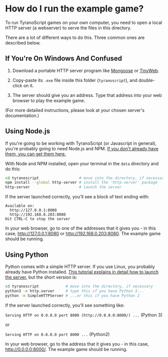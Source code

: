 # How do I run the example game?

To run TyranoScript games on your own computer, you need to open a local HTTP server (a webserver) to serve the files in this directory.

There are a lot of different ways to do this. Three common ones are described below.


## If You're On Windows And Confused

1. Download a portable HTTP server program like [Mongoose](https://mongoose.ws/desktop-app/) or [TinyWeb](https://www.ritlabs.com/en/products/tinyweb/).

2. Copy-paste its `.exe` file inside this folder (`tyranoscript`), and double-click on it.

3. The server should give you an address. Type that address into your web browser to play the example game.

(For more detailed instructions, please look at your chosen server's documentation.)


## Using Node.js

If you're going to be working with TyranoScript (or Javascript in general), you're probably going to need Node.js and NPM. [If you don't already have them, you can get them here.](https://nodejs.org/)

With Node and NPM installed, open your terminal in the `data` directory and do this:

```bash
cd tyranoscript                  # move into the directory, if necessary
npm install --global http-server # install the 'http-server' package
http-server                      # launch the server
```

If the server launched correctly, you'll see a block of text ending with:

```
Available on:
  http://127.0.0.1:8080
  http://192.168.0.203:8080
Hit CTRL-C to stop the server
```

In your web browser, go to one of the addresses that it gives you - in this case, <http://127.0.0.1:8080> or <http://192.168.0.203:8080>. The example game should be running.


## Using Python

Python comes with a simple HTTP server. If you use Linux, you probably already have Python installed. [This tutorial explains in detail how to launch the server](https://developer.mozilla.org/en-US/docs/Learn/Common_questions/set_up_a_local_testing_server), but the short version is:

```bash
cd tyranoscript            # move into the directory, if necessary
python3 -m http.server     # type this if you have Python 3...
python -m SimpleHTTPServer # ...or this if you have Python 2
```

If the server launched correctly, you'll see something like:

`Serving HTTP on 0.0.0.0 port 8000 (http://0.0.0.0:8000/) ...` (Python 3)

or

`Serving HTTP on 0.0.0.0 port 8000 ...` (Python2)

In your web browser, go to the address that it gives you - in this case, <http://0.0.0.0:8000/>. The example game should be running.